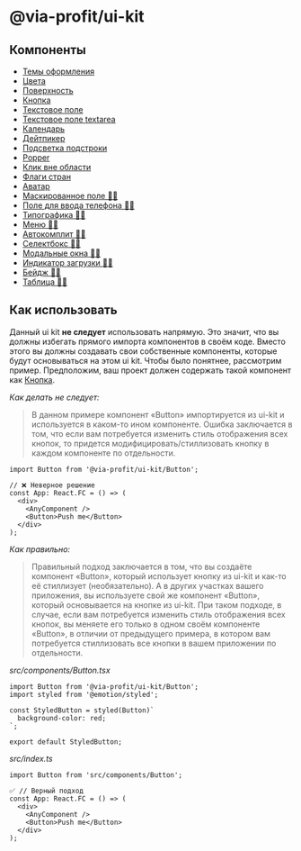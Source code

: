 # @via-profit/ui-kit

## Компоненты


- [Темы оформления](./theming/README.md)
- [Цвета](./color/README.md)
- [Поверхность](./surface/README.md)
- [Кнопка](./button/README.md)
- [Текстовое поле](./text-field/README.md)
- [Текстовое поле textarea](./text-area/README.md)
- [Календарь](./calendar/README.md)
- [Дейтпикер](./date-picker/README.md)
- [Подсветка подстроки](./highlighted/README.md)
- [Popper](./popper/README.md)
- [Клик вне области](./click-outside/README.md)
- [Флаги стран](./country-flags/README.md)
- [Аватар](./avatar/README.md)
- [Маскированное поле 🤏🏼](./masked-field/README.md)
- [Поле для ввода телефона 🤏🏼](./phone-field/README.md)
- [Типографика 🤏🏼](./typography/README.md)
- [Меню 🤏🏼](./menu/README.md)
- [Автокомплит 🤏🏼](./autocomplete/README.md)
- [Селектбокс 🤏🏼](./selectbox/README.md)
- [Модальные окна 🤏🏼](./modal/README.md)
- [Индикатор загрузки 🤏🏼](./loading-indicator/README.md)
- [Бейдж 🤏🏼](./badge/README.md)
- [Таблица 🤏🏼](./table/README.md)

## Как использовать

Данный ui kit **не следует** использовать напрямую. Это значит, что вы должны избегать прямого импорта компонентов в своём коде. Вместо этого вы должны создавать свои собственные компоненты, которые будут основываться на этом ui kit. Чтобы было понятнее, рассмотрим пример. Предположим, ваш проект должен содержать такой компонент как [Кнопка](./button/README.md).

_Как делать не следует:_

> В данном примере компонент «Button» импортируется из ui-kit и используется в каком-то ином компоненте. Ошибка заключается в том, что если вам потребуется изменить стиль отображения всех кнопок, то придется модифицировать/стиллизовать кнопку в каждом компоненте по отдельности.

```tsx
import Button from '@via-profit/ui-kit/Button';

// ❌ Неверное решение
const App: React.FC = () => (
  <div>
    <AnyComponent />
    <Button>Push me</Button>
  </div>
);
```

_Как правильно:_

> Правильный подход заключается в том, что вы создаёте компонент «Button», который использует кнопку из ui-kit и как-то её стиллизует (необязательно). А в других участках вашего приложения, вы используете свой же компонент «Button», который основывается на кнопке из ui-kit. При таком подходе, в случае, если вам потребуется изменить стиль отображения всех кнопок, вы меняете его только в одном своём компоненте «Button», в отличии от предыдущего примера, в котором вам потребуется стиллизовать все кнопки в вашем приложении по отдельности.

_src/components/Button.tsx_

```tsx
import Button from '@via-profit/ui-kit/Button';
import styled from '@emotion/styled';

const StyledButton = styled(Button)`
  background-color: red;
`;

export default StyledButton;
```

_src/index.ts_

```tsx
import Button from 'src/components/Button';

✅ // Верный подход
const App: React.FC = () => (
  <div>
    <AnyComponent />
    <Button>Push me</Button>
  </div>
);
```
